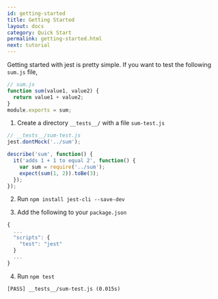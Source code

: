 ```yaml
---
id: getting-started
title: Getting Started
layout: docs
category: Quick Start
permalink: getting-started.html
next: tutorial
---
```


Getting started with jest is pretty simple. If you want to test the following `sum.js` file,

```javascript
// sum.js
function sum(value1, value2) {
  return value1 + value2;
}
module.exports = sum;
```

1) Create a directory `__tests__/` with a file `sum-test.js`

```javascript
// __tests__/sum-test.js
jest.dontMock('../sum');

describe('sum', function() {
  it('adds 1 + 1 to equal 2', function() {
    var sum = require('../sum');
    expect(sum(1, 2)).toBe(3);
  });
});
```

2) Run `npm install jest-cli --save-dev`

3) Add the following to your `package.json`

```js
{
  ...
  "scripts": {
    "test": "jest"
  }
  ...
}
```

4) Run `npm test`

```
[PASS] __tests__/sum-test.js (0.015s)
```
